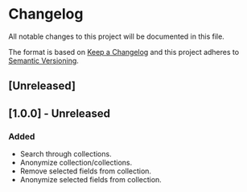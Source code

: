 # Changelog
All notable changes to this project will be documented in this file.

The format is based on [Keep a Changelog](http://keepachangelog.com/en/1.0.0/)
and this project adheres to [Semantic Versioning](http://semver.org/spec/v2.0.0.html).

## [Unreleased]

## [1.0.0] - Unreleased 
### Added
- Search through collections.
- Anonymize collection/collections.
- Remove selected fields from collection.
- Anonymize selected fields from collection.
